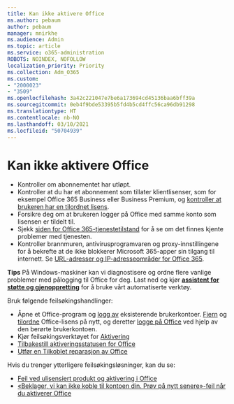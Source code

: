 ```yaml
---
title: Kan ikke aktivere Office
ms.author: pebaum
author: pebaum
manager: mnirkhe
ms.audience: Admin
ms.topic: article
ms.service: o365-administration
ROBOTS: NOINDEX, NOFOLLOW
localization_priority: Priority
ms.collection: Adm_O365
ms.custom:
- "2000023"
- "3509"
ms.openlocfilehash: 3a42c221047e7be6a173694cd45136baa6bff39a
ms.sourcegitcommit: 0eb4f9bde53395b5fd4b5cd4ffc56ca96db91298
ms.translationtype: HT
ms.contentlocale: nb-NO
ms.lasthandoff: 03/10/2021
ms.locfileid: "50704939"
---
```

# <a name="unable-to-activate-office"></a>Kan ikke aktivere Office

- Kontroller om abonnementet har utløpt.
- Kontroller at du har et abonnement som tillater klientlisenser, som for eksempel Office 365 Business eller Business Premium, og [kontroller at brukeren har en tilordnet lisens](https://docs.microsoft.com/microsoft-365/admin/manage/assign-licenses-to-users?view=o365-worldwide).
- Forsikre deg om at brukeren logger på Office med samme konto som lisensen er tildelt til.
- Sjekk [siden for Office 365-tjenestetilstand](https://docs.microsoft.com/office365/enterprise/view-service-health) for å se om det finnes kjente problemer med tjenesten.
- Kontroller brannmuren, antivirusprogramvaren og proxy-innstillingene for å bekrefte at de ikke blokkerer Microsoft 365-apper sin tilgang til internett. Se [URL-adresser og IP-adresseområder for Office 365](https://docs.microsoft.com/office365/enterprise/urls-and-ip-address-ranges "URL-adresser og IP-adresseområder for Office 365").

**Tips** På Windows-maskiner kan vi diagnostisere og ordne flere vanlige problemer med pålogging til Office for deg. Last ned og kjør **[assistent for støtte og gjenoppretting](https://aka.ms/SaRA-OfficeSignInScenario)** for å bruke vårt automatiserte verktøy.

Bruk følgende feilsøkingshandlinger:

- Åpne et Office-program og [logg av](https://support.office.com/article/5a20dc11-47e9-4b6f-945d-478cb6d92071) eksisterende brukerkontoer. [Fjern](https://docs.microsoft.com/microsoft-365/admin/manage/remove-licenses-from-users) og [tilordne](https://docs.microsoft.com/microsoft-365/admin/manage/assign-licenses-to-users) Office-lisens på nytt, og deretter [logge på Office](https://support.office.com/article/628ea040-f265-49de-b986-be09c3ebf8a9) ved hjelp av den berørte brukerkontoen.
- Kjør feilsøkingsverktøyet for [Aktivering](https://aka.ms/SARA-OfficeActivation-Alchemy)
- [Tilbakestill aktiveringsstatusen for Office](https://docs.microsoft.com/office365/troubleshoot/activation/reset-office-365-proplus-activation-state "Tilbakestill aktiveringsstatusen for Office")
- [Utfør en Tilkoblet reparasjon av Office](https://support.office.com/Article/7821d4b6-7c1d-4205-aa0e-a6b40c5bb88b?wt.mc_id=Alchemy_ClientDIA)

Hvis du trenger ytterligere feilsøkingsløsninger, kan du se:  

- [Feil ved ulisensiert produkt og aktivering i Office](https://support.office.com/Article/0d23d3c0-c19c-4b2f-9845-5344fedc4380?wt.mc_id=Alchemy_ClientDIA)
- [«Beklager, vi kan ikke koble til kontoen din. Prøv på nytt senere»-feil når du aktiverer Office](https://docs.microsoft.com/office/troubleshoot/activation-installation/issue-when-activate-office-from-office-365)